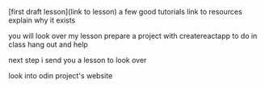 [first draft lesson](link to lesson)
	a few good tutorials
	link to resources
	explain why it exists


you will
	look over my lesson
	prepare a project with createreactapp to do in class
	hang out and help

next step
	i send you a lesson to look over

look into odin project's website